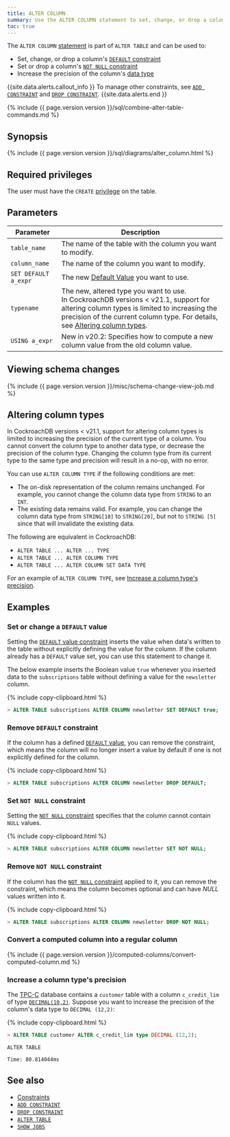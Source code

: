 ```yaml
---
title: ALTER COLUMN
summary: Use the ALTER COLUMN statement to set, change, or drop a column's DEFAULT constraint or to drop the NOT NULL constraint.
toc: true
---
```


The `ALTER COLUMN` [statement](sql-statements.html) is part of `ALTER TABLE` and can be used to:

- Set, change, or drop a column's [`DEFAULT` constraint](default-value.html)
- Set or drop a column's [`NOT NULL` constraint](not-null.html)
- Increase the precision of the column's [data type](data-types.html)

{{site.data.alerts.callout_info }}
To manage other constraints, see [`ADD CONSTRAINT`](add-constraint.html) and [`DROP CONSTRAINT`](drop-constraint.html).
{{site.data.alerts.end }}

{% include {{ page.version.version }}/sql/combine-alter-table-commands.md %}

## Synopsis

<div>
{% include {{ page.version.version }}/sql/diagrams/alter_column.html %}
</div>

## Required privileges

The user must have the `CREATE` [privilege](authorization.html#assign-privileges) on the table.

## Parameters

| Parameter | Description |
|-----------|-------------|
| `table_name` | The name of the table with the column you want to modify. |
| `column_name` | The name of the column you want to modify. |
| `SET DEFAULT a_expr` | The new [Default Value](default-value.html) you want to use. |
| `typename` | The new, altered type you want to use.<br>In CockroachDB versions < v21.1, support for altering column types is limited to increasing the precision of the current column type. For details, see [Altering column types](#altering-column-types). |
| `USING a_expr` | <span class="version-tag">New in v20.2:</span> Specifies how to compute a new column value from the old column value. |

## Viewing schema changes

{% include {{ page.version.version }}/misc/schema-change-view-job.md %}

## Altering column types

In CockroachDB versions < v21.1, support for altering column types is limited to increasing the precision of the current type of a column. You cannot convert the column type to another data type, or decrease the precision of the column type. Changing the column type from its current type to the same type and precision will result in a no-op, with no error.

You can use `ALTER COLUMN TYPE` if the following conditions are met:

- The on-disk representation of the column remains unchanged. For example, you cannot change the column data type from `STRING` to an `INT`.
- The existing data remains valid. For example, you can change the column data type from `STRING[10]` to `STRING[20]`, but not to `STRING [5]` since that will invalidate the existing data.

The following are equivalent in CockroachDB:

- `ALTER TABLE ... ALTER ... TYPE`
- `ALTER TABLE ... ALTER COLUMN TYPE`
- `ALTER TABLE ... ALTER COLUMN SET DATA TYPE`

For an example of `ALTER COLUMN TYPE`, see [Increase a column type's precision](#increase-a-column-types-precision).

## Examples

### Set or change a `DEFAULT` value

Setting the [`DEFAULT` value constraint](default-value.html) inserts the value when data's written to the table without explicitly defining the value for the column. If the column already has a `DEFAULT` value set, you can use this statement to change it.

The below example inserts the Boolean value `true` whenever you inserted data to the `subscriptions` table without defining a value for the `newsletter` column.

{% include copy-clipboard.html %}
~~~ sql
> ALTER TABLE subscriptions ALTER COLUMN newsletter SET DEFAULT true;
~~~

### Remove `DEFAULT` constraint

If the column has a defined [`DEFAULT` value](default-value.html), you can remove the constraint, which means the column will no longer insert a value by default if one is not explicitly defined for the column.

{% include copy-clipboard.html %}
~~~ sql
> ALTER TABLE subscriptions ALTER COLUMN newsletter DROP DEFAULT;
~~~

### Set `NOT NULL` constraint

Setting the  [`NOT NULL` constraint](not-null.html) specifies that the column cannot contain `NULL` values.

{% include copy-clipboard.html %}
~~~ sql
> ALTER TABLE subscriptions ALTER COLUMN newsletter SET NOT NULL;
~~~

### Remove `NOT NULL` constraint

If the column has the [`NOT NULL` constraint](not-null.html) applied to it, you can remove the constraint, which means the column becomes optional and can have *NULL* values written into it.

{% include copy-clipboard.html %}
~~~ sql
> ALTER TABLE subscriptions ALTER COLUMN newsletter DROP NOT NULL;
~~~

### Convert a computed column into a regular column

{% include {{ page.version.version }}/computed-columns/convert-computed-column.md %}

### Increase a column type's precision

The [TPC-C](performance-benchmarking-with-tpcc-small.html) database contains a `customer` table with a column `c_credit_lim` of type [`DECIMAL(10,2)`](decimal.html). Suppose you want to increase the precision of the column's data type to `DECIMAL (12,2)`:

{% include copy-clipboard.html %}
~~~ sql
> ALTER TABLE customer ALTER c_credit_lim type DECIMAL (12,2);
~~~

~~~
ALTER TABLE

Time: 80.814044ms
~~~

## See also

- [Constraints](constraints.html)
- [`ADD CONSTRAINT`](add-constraint.html)
- [`DROP CONSTRAINT`](drop-constraint.html)
- [`ALTER TABLE`](alter-table.html)
- [`SHOW JOBS`](show-jobs.html)
